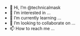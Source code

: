 - 👋 Hi, I’m @technicalmask
- 👀 I’m interested in ...
- 🌱 I’m currently learning ...
- 💞️ I’m looking to collaborate on ...
- 📫 How to reach me ...

<!---
technicalmask/technicalmask is a ✨ special ✨ repository because its `README.md` (this file) appears on your GitHub profile.
You can click the Preview link to take a look at your changes.
--->

